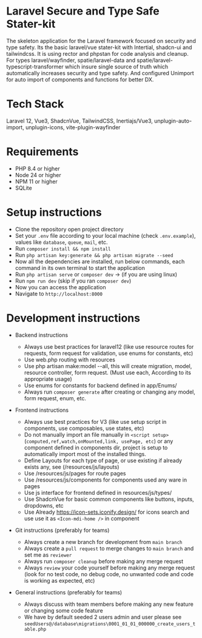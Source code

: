 # Laravel Secure and Type Safe Stater-kit

The skeleton application for the Laravel framework focused on security and type safety. Its the basic laravel/vue stater-kit with Intertial, shadcn-ui and tailwindcss. It is using rector and phpstan for code analysis and cleanup. For types laravel/wayfinder, spatie/laravel-data and spatie/laravel-typescript-transformer which insure single source of truth which automatically increases security and type safety. And configured Unimport for auto import of components and functions for better DX.

# Tech Stack

Laravel 12, Vue3, ShadcnVue, TailwindCSS, Inertiajs/Vue3, unplugin-auto-import, unplugin-icons, vite-plugin-wayfinder

# Requirements

- PHP 8.4 or higher
- Node 24 or higher
- NPM 11 or higher
- SQLite

# Setup instructions

- Clone the repository open project directory
- Set your `.env` file according to your local machine (check `.env.example`), values like `database`, `queue`, `mail`, etc.
- Run `composer install && npm install`
- Run `php artisan key:generate && php artisan migrate --seed`
- Now all the dependencies are installed, run below commands, each command in its own terminal to start the application
- Run `php artisan serve` or `composer dev` -> (if you are using linux)
- Run `npm run dev` (skip if you ran `composer dev`)
- Now you can access the application
- Navigate to `http://localhost:8000`

# Development instructions

- Backend instructions
    - Always use best practices for laravel12 (like use resource routes for requests, form request for validation, use enums for constants, etc)
    - Use web.php routing with resources
    - Use php artisan make:model --all, this will create migration, model, resource controller, form request. (Must use each, According to its appropriate usage)
    - Use enums for constants for backend defined in app/Enums/
    - Always run `composer generate` after creating or changing any model, form request, enum, etc.

- Frontend instructions
    - Always use best practices for V3 (like use setup script in components, use composables, use states, etc)
    - Do not manually import an file manually in `<script setup>` (`computed,ref,watch,onMounted,link, usePage, etc`) or any component defined in components dir, project is setup to automatically import most of the installed things.
    - Define Layouts for each type of page, or use existing if already exists any, see (/resources/js/layouts)
    - Use /resources/js/pages for route pages
    - Use /resources/js/components for components used any ware in pages
    - Use js interface for frontend defined in resources/js/types/
    - Use ShadcnVue for basic common components like buttons, inputs, dropdowns, etc
    - Use Already https://icon-sets.iconify.design/ for icons search and use use it as `<Icon-mdi-home />` in component

- Git instructions (preferably for teams)
    - Always create a new branch for development from `main branch`
    - Always create a `pull request` to merge changes to `main branch` and set me as `reviewer`
    - Always run `composer cleanup` before making any merge request
    - Always `review` your code yourself before making any merge request (look for no test code, no debug code, no unwanted code and code is working as expected, etc)

- General instructions (preferably for teams)
    - Always discuss with team members before making any new feature or changing some code feature
    - We have by default seeded 2 users admin and user please see `seedUsers@/database\migrations\0001_01_01_000000_create_users_table.php`
